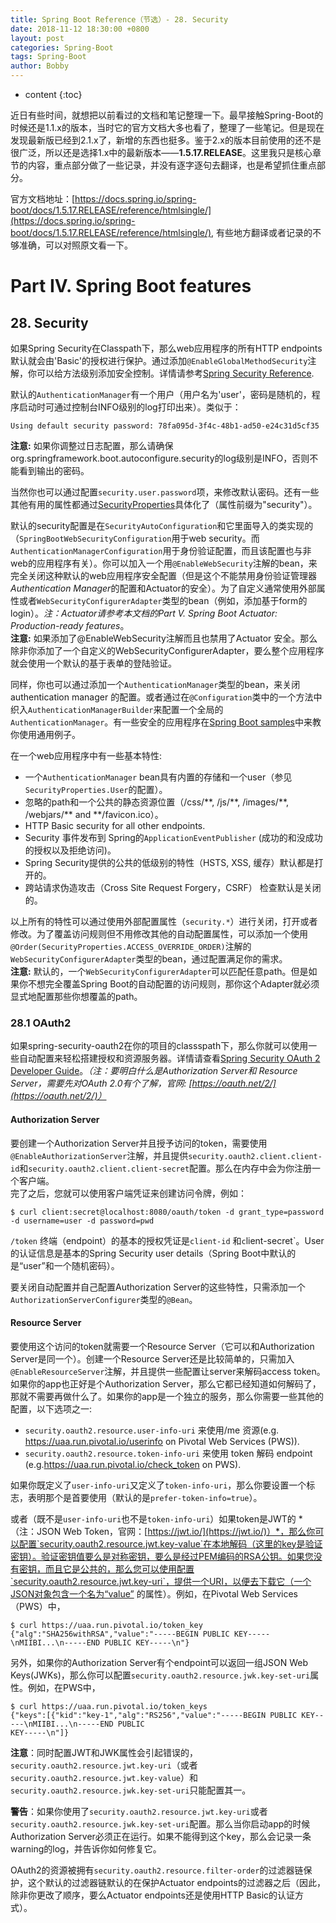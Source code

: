 ```yaml
---
title: Spring Boot Reference（节选）- 28. Security
date: 2018-11-12 18:30:00 +0800
layout: post
categories: Spring-Boot
tags: Spring-Boot
author: Bobby
---
```


* content
{:toc}

近日有些时间，就想把以前看过的文档和笔记整理一下。最早接触Spring-Boot的时候还是1.1.x的版本，当时它的官方文档大多也看了，整理了一些笔记。但是现在发现最新版已经到2.1.x了，新增的东西也挺多。鉴于2.x的版本目前使用的还不是很广泛，所以还是选择1.x中的最新版本——__1.5.17.RELEASE__。这里我只是核心章节的内容，重点部分做了一些记录，并没有逐字逐句去翻译，也是希望抓住重点部分。

官方文档地址：[https://docs.spring.io/spring-boot/docs/1.5.17.RELEASE/reference/htmlsingle/](https://docs.spring.io/spring-boot/docs/1.5.17.RELEASE/reference/htmlsingle/), 有些地方翻译或者记录的不够准确，可以对照原文看一下。



# Part IV. Spring Boot features

## 28. Security

如果Spring Security在Classpath下，那么web应用程序的所有HTTP endpoints默认就会由'Basic'的授权进行保护。通过添加`@EnableGlobalMethodSecurity`注解，你可以给方法级别添加安全控制。详情请参考[Spring Security Reference](https://docs.spring.io/spring-security/site/docs/4.2.9.RELEASE/reference/htmlsingle/#jc-method).

默认的`AuthenticationManager`有一个用户（用户名为'user'，密码是随机的，程序启动时可通过控制台INFO级别的log打印出来）。类似于：

```text
Using default security password: 78fa095d-3f4c-48b1-ad50-e24c31d5cf35
```

**注意:** 如果你调整过日志配置，那么请确保org.springframework.boot.autoconfigure.security的log级别是INFO，否则不能看到输出的密码。

当然你也可以通过配置`security.user.password`项，来修改默认密码。还有一些其他有用的属性都通过[SecurityProperties](https://github.com/spring-projects/spring-boot/blob/v1.5.17.RELEASE/spring-boot-autoconfigure/src/main/java/org/springframework/boot/autoconfigure/security/SecurityProperties.java)具体化了（属性前缀为"security"）。

默认的security配置是在`SecurityAutoConfiguration`和它里面导入的类实现的（`SpringBootWebSecurityConfiguration`用于web security。而`AuthenticationManagerConfiguration`用于身份验证配置，而且该配置也与非web的应用程序有关）。你可以加入一个用`@EnableWebSecurity`注解的bean，来完全关闭这种默认的web应用程序安全配置（但是这个不能禁用身份验证管理器*Authentication Manager*的配置和Actuator的安全）。为了自定义通常使用外部属性或者`WebSecurityConfigurerAdapter`类型的bean（例如，添加基于form的login）。*注：Actuator请参考本文档的Part V. Spring Boot Actuator: Production-ready features*。  
**注意:** 如果添加了@EnableWebSecurity注解而且也禁用了Actuator 安全。那么除非你添加了一个自定义的WebSecurityConfigurerAdapter，要么整个应用程序就会使用一个默认的基于表单的登陆验证。

同样，你也可以通过添加一个`AuthenticationManager`类型的bean，来关闭authentication manager 的配置。或者通过在`@Configuration`类中的一个方法中织入`AuthenticationManagerBuilder`来配置一个全局的`AuthenticationManager`。有一些安全的应用程序在[Spring Boot samples](https://github.com/spring-projects/spring-boot/tree/v1.5.17.RELEASE/spring-boot-samples/)中来教你使用通用例子。

在一个web应用程序中有一些基本特性:

* 一个`AuthenticationManager` bean具有内置的存储和一个user（参见`SecurityProperties.User`的配置）。
* 忽略的path和一个公共的静态资源位置（/css/\*\*, /js/\*\*, /images/\*\*, /webjars/\*\* and \*\*/favicon.ico）。
* HTTP Basic security for all other endpoints.
* Security 事件发布到 Spring的`ApplicationEventPublisher` (成功的和没成功的授权以及拒绝访问)。
* Spring Security提供的公共的低级别的特性（HSTS, XSS, 缓存）默认都是打开的。
* 跨站请求伪造攻击（Cross Site Request Forgery，CSRF） 检查默认是关闭的。

以上所有的特性可以通过使用外部配置属性（`security.*`）进行关闭，打开或者修改。为了覆盖访问规则但不用修改其他的自动配置属性，可以添加一个使用`@Order(SecurityProperties.ACCESS_OVERRIDE_ORDER)`注解的`WebSecurityConfigurerAdapter`类型的bean，通过配置满足你的需求。  
**注意:** 默认的，一个`WebSecurityConfigurerAdapter`可以匹配任意path。但是如果你不想完全覆盖Spring Boot的自动配置的访问规则，那你这个Adapter就必须显式地配置那些你想覆盖的path。

### 28.1 OAuth2

如果spring-security-oauth2在你的项目的classspath下，那么你就可以使用一些自动配置来轻松搭建授权和资源服务器。详情请查看[Spring Security OAuth 2 Developer Guide](http://projects.spring.io/spring-security-oauth/docs/oauth2.html)。*（注：要明白什么是Authorization Server和 Resource Server，需要先对OAuth 2.0有个了解，官网: [https://oauth.net/2/](https://oauth.net/2/)）*

#### Authorization Server

要创建一个Authorization Server并且授予访问的token，需要使用`@EnableAuthorizationServer`注解，并且提供`security.oauth2.client.client-id`和`security.oauth2.client.client-secret`配置。那么在内存中会为你注册一个客户端。  
完了之后，您就可以使用客户端凭证来创建访问令牌，例如：

```
$ curl client:secret@localhost:8080/oauth/token -d grant_type=password -d username=user -d password=pwd
```

`/token` 终端（endpoint）的基本的授权凭证是`client-id` 和`c`lient-secret`。User的认证信息是基本的Spring Security user details（Spring Boot中默认的是“user”和一个随机密码）。

要关闭自动配置并自己配置Authorization Server的这些特性，只需添加一个`AuthorizationServerConfigurer`类型的`@Bean`。

#### Resource Server

要使用这个访问的token就需要一个Resource Server（它可以和Authorization Server是同一个）。创建一个Resource Server还是比较简单的，只需加入`@EnableResourceServer`注解，并且提供一些配置让server来解码access token。如果你的app也正好是个Authorization Server，那么它都已经知道如何解码了，那就不需要再做什么了。如果你的app是一个独立的服务，那么你需要一些其他的配置，以下选项之一:

* `security.oauth2.resource.user-info-uri` 来使用/me 资源(e.g. https://uaa.run.pivotal.io/userinfo on Pivotal Web Services (PWS)).  
* `security.oauth2.resource.token-info-uri` 来使用 token 解码 endpoint (e.g.https://uaa.run.pivotal.io/check_token on PWS).

如果你既定义了`user-info-uri`又定义了`token-info-uri`，那么你要设置一个标志，表明那个是首要使用（默认的是`prefer-token-info=true`）。

或者（既不是`user-info-uri`也不是`token-info-uri`）如果token是JWT的 *（注：JSON Web Token，官网：[https://jwt.io/](https://jwt.io/)）*，那么你可以配置`security.oauth2.resource.jwt.key-value`在本地解码（这里的key是验证密钥）。验证密钥值要么是对称密钥，要么是经过PEM编码的RSA公钥。如果您没有密钥，而且它是公共的，那么您可以使用配置`security.oauth2.resource.jwt.key-uri`，提供一个URI，以便去下载它（一个JSON对象包含一个名为“value” 的属性）。例如，在Pivotal Web Services（PWS）中，

```
$ curl https://uaa.run.pivotal.io/token_key
{"alg":"SHA256withRSA","value":"-----BEGIN PUBLIC KEY-----\nMIIBI...\n-----END PUBLIC KEY-----\n"}
```
另外，如果你的Authorization Server有个endpoint可以返回一组JSON Web Keys(JWKs)，那么你可以配置`security.oauth2.resource.jwk.key-set-uri`属性。例如，在PWS中，

```
$ curl https://uaa.run.pivotal.io/token_keys
{"keys":[{"kid":"key-1","alg":"RS256","value":"-----BEGIN PUBLIC KEY-----\nMIIBI...\n-----END PUBLIC
KEY-----\n"]}
```

**注意**：同时配置JWT和JWK属性会引起错误的，`security.oauth2.resource.jwt.key-uri`（或者`security.oauth2.resource.jwt.key-value`）和`security.oauth2.resource.jwk.key-set-uri`只能配置其一。

**警告**：如果你使用了`security.oauth2.resource.jwt.key-uri`或者`security.oauth2.resource.jwk.key-set-uri`配置。那么当你启动app的时候Authorization Server必须正在运行。如果不能得到这个key，那么会记录一条warning的log，并告诉你如何修复它。

OAuth2的资源被拥有`security.oauth2.resource.filter-order`的过滤器链保护，这个默认的过滤器链默认的在保护Actuator endpoints的过滤器之后（因此，除非你更改了顺序，要么Actuator endpoints还是使用HTTP Basic的认证方式）。
